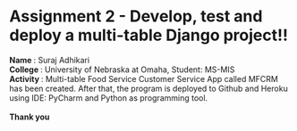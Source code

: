 
# Assignment 2 - Develop, test and deploy a multi-table Django project!! 

<strong> Name </strong>: Suraj Adhikari <br/>
<strong> College </strong>: University of Nebraska at Omaha, Student: MS-MIS <br/>
<strong>Activity </strong>: Multi-table Food Service Customer Service App called MFCRM has been created. After that,
the program is deployed to Github and Heroku using IDE: PyCharm and Python as programming tool. <br/>
<br/>
<strong> Thank you
